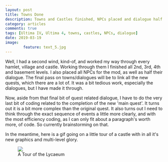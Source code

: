 ```yaml
---
layout: post
title: Towns Done
description: Towns and Castles finished, NPCs placed and dialogue half done.
category: articles
comments: true
tags: [Ultima IV, Ultima 4, towns, castles, NPCs, dialogue]
date: 2019-03-19
image: 
        feature: text_5.jpg
---
```


Well, I had a second wind, kind-of, and worked my way through every hamlet, village and castle. Working through them I finished all 2nd, 3rd, 4th and basement levels. I also placed all NPCs for the mod, as well as half their dialogue. The final pass on towns/dialogues will be to link all the new quests, which there are a lot of. It was a bit tedious work, especially the dialogues, but I have made it through.

Now, aside from that final bit of quest related dialogue, I have to do the very last bit of coding related to the completion of the new 'main quest'. It turns out it is a bit more complex than the original quest. It also turns out I need to think through the exact sequence of events a little more clearly, and with the most efficiency coding, as I can only fit about a paragraph's worth more, of code. So currently brainstorming on that.

In the meantime, here is a gif going on a little tour of a castle with in all it's new graphics and multi-level glory.

<figure>
	<img class="ScrollRev" data-tilt src="{{ site.url }}/images/multi-level-castles.gif" />
	<figcaption>A Tour of the Lycaeum</figcaption>
</figure>


